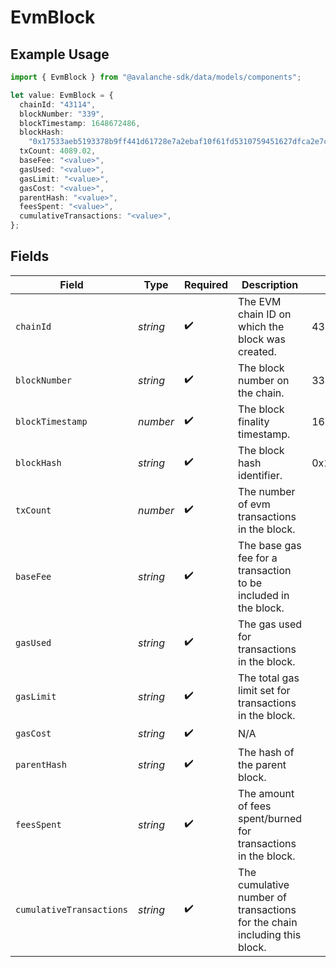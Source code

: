 # EvmBlock

## Example Usage

```typescript
import { EvmBlock } from "@avalanche-sdk/data/models/components";

let value: EvmBlock = {
  chainId: "43114",
  blockNumber: "339",
  blockTimestamp: 1648672486,
  blockHash:
    "0x17533aeb5193378b9ff441d61728e7a2ebaf10f61fd5310759451627dfca2e7c",
  txCount: 4089.02,
  baseFee: "<value>",
  gasUsed: "<value>",
  gasLimit: "<value>",
  gasCost: "<value>",
  parentHash: "<value>",
  feesSpent: "<value>",
  cumulativeTransactions: "<value>",
};
```

## Fields

| Field                                                                     | Type                                                                      | Required                                                                  | Description                                                               | Example                                                                   |
| ------------------------------------------------------------------------- | ------------------------------------------------------------------------- | ------------------------------------------------------------------------- | ------------------------------------------------------------------------- | ------------------------------------------------------------------------- |
| `chainId`                                                                 | *string*                                                                  | :heavy_check_mark:                                                        | The EVM chain ID on which the block was created.                          | 43114                                                                     |
| `blockNumber`                                                             | *string*                                                                  | :heavy_check_mark:                                                        | The block number on the chain.                                            | 339                                                                       |
| `blockTimestamp`                                                          | *number*                                                                  | :heavy_check_mark:                                                        | The block finality timestamp.                                             | 1648672486                                                                |
| `blockHash`                                                               | *string*                                                                  | :heavy_check_mark:                                                        | The block hash identifier.                                                | 0x17533aeb5193378b9ff441d61728e7a2ebaf10f61fd5310759451627dfca2e7c        |
| `txCount`                                                                 | *number*                                                                  | :heavy_check_mark:                                                        | The number of evm transactions in the block.                              |                                                                           |
| `baseFee`                                                                 | *string*                                                                  | :heavy_check_mark:                                                        | The base gas fee for a transaction to be included in the block.           |                                                                           |
| `gasUsed`                                                                 | *string*                                                                  | :heavy_check_mark:                                                        | The gas used for transactions in the block.                               |                                                                           |
| `gasLimit`                                                                | *string*                                                                  | :heavy_check_mark:                                                        | The total gas limit set for transactions in the block.                    |                                                                           |
| `gasCost`                                                                 | *string*                                                                  | :heavy_check_mark:                                                        | N/A                                                                       |                                                                           |
| `parentHash`                                                              | *string*                                                                  | :heavy_check_mark:                                                        | The hash of the parent block.                                             |                                                                           |
| `feesSpent`                                                               | *string*                                                                  | :heavy_check_mark:                                                        | The amount of fees spent/burned for transactions in the block.            |                                                                           |
| `cumulativeTransactions`                                                  | *string*                                                                  | :heavy_check_mark:                                                        | The cumulative number of transactions for the chain including this block. |                                                                           |